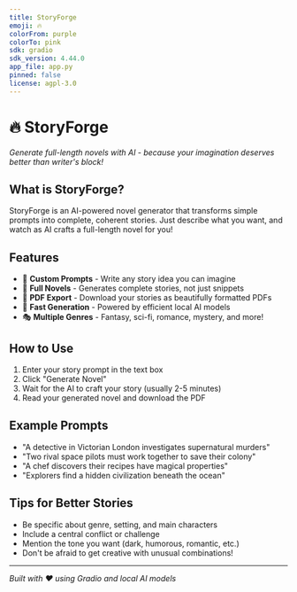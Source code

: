 ```yaml
---
title: StoryForge
emoji: 🔥
colorFrom: purple
colorTo: pink
sdk: gradio
sdk_version: 4.44.0
app_file: app.py
pinned: false
license: agpl-3.0
---
```


# 🔥 StoryForge

*Generate full-length novels with AI - because your imagination deserves better than writer's block!*

## What is StoryForge?

StoryForge is an AI-powered novel generator that transforms simple prompts into complete, coherent stories. Just describe what you want, and watch as AI crafts a full-length novel for you!

## Features

- 📝 **Custom Prompts** - Write any story idea you can imagine
- 📖 **Full Novels** - Generates complete stories, not just snippets  
- 📄 **PDF Export** - Download your stories as beautifully formatted PDFs
- 🚀 **Fast Generation** - Powered by efficient local AI models
- 🎭 **Multiple Genres** - Fantasy, sci-fi, romance, mystery, and more!

## How to Use

1. Enter your story prompt in the text box
2. Click "Generate Novel" 
3. Wait for the AI to craft your story (usually 2-5 minutes)
4. Read your generated novel and download the PDF

## Example Prompts

- "A detective in Victorian London investigates supernatural murders"
- "Two rival space pilots must work together to save their colony"
- "A chef discovers their recipes have magical properties"
- "Explorers find a hidden civilization beneath the ocean"

## Tips for Better Stories

- Be specific about genre, setting, and main characters
- Include a central conflict or challenge
- Mention the tone you want (dark, humorous, romantic, etc.)
- Don't be afraid to get creative with unusual combinations!

---

*Built with ❤️ using Gradio and local AI models*